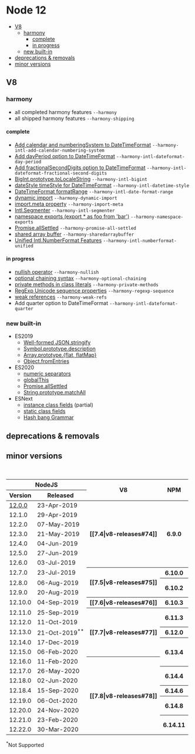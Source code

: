 # Node 12


* [V8](#v8)
  * [harmony](#harmony)
    * [complete](#complete)
    * [in progress](#in-progress)
  * [new built-in](#new-built-in)
* [deprecations & removals](#deprecations--removals)
* [minor versions](#minor-versions)

## V8

### harmony

- all completed harmony features `--harmony`
- all shipped harmony features `--harmony-shipping`


#### complete

- [Add calendar and numberingSystem to DateTimeFormat](https://github.com/tc39/intl-displaynames-v2) `--harmony-intl-add-calendar-numbering-system`
- [Add dayPeriod option to DateTimeFormat](https://github.com/tc39/proposal-intl-duration-format) `--harmony-intl-dateformat-day-period`
- [Add fractionalSecondDigits option to DateTimeFormat](https://github.com/tc39/proposal-intl-numberformat-v3) `--harmony-intl-dateformat-fractional-second-digits`
- [BigInt.prototype.toLocaleString](https://github.com/tc39/proposal-bigint) `--harmony-intl-bigint`
- [dateStyle timeStyle for DateTimeFormat](https://github.com/tc39/proposal-intl-datetime-style) `--harmony-intl-datetime-style`
- [DateTimeFormat formatRange](https://github.com/tc39/proposal-intl-DateTimeFormat-formatRange) `--harmony-intl-date-format-range`
- [dynamic import](https://github.com/tc39/proposal-dynamic-import) `--harmony-dynamic-import`
- [import.meta property](https://github.com/tc39/proposal-import-meta) `--harmony-import-meta`
- [Intl.Segmenter](https://github.com/tc39/proposal-intl-segmenter) `--harmony-intl-segmenter`
- [namespace exports (export * as foo from 'bar')](https://github.com/tc39/proposal-export-ns-from) `--harmony-namespace-exports`
- [Promise.allSettled](https://github.com/tc39/proposal-promise-allSettled) `--harmony-promise-all-settled`
- [shared array buffer](https://github.com/tc39/ecmascript_sharedmem) `--harmony-sharedarraybuffer`
- [Unified Intl.NumberFormat Features](https://github.com/tc39/proposal-unified-intl-numberformat) `--harmony-intl-numberformat-unified`


#### in progress

- [nullish operator](https://github.com/tc39/proposal-nullish-coalescing) `--harmony-nullish`
- [optional chaining syntax](https://github.com/tc39/proposal-optional-chaining) `--harmony-optional-chaining`
- [private methods in class literals](https://github.com/tc39/proposal-private-methods) `--harmony-private-methods`
- [RegExp Unicode sequence properties](https://github.com/tc39/proposal-regexp-unicode-sequence-properties) `--harmony-regexp-sequence`
- [weak references](https://github.com/tc39/proposal-weakrefs) `--harmony-weak-refs`
- Add quarter option to DateTimeFormat `--harmony-intl-dateformat-quarter`


### new built-in

- ES2019
  - [Well-formed JSON.stringify](https://github.com/tc39/proposal-well-formed-stringify)
  - [Symbol.prototype.description](https://github.com/tc39/Function-prototype-toString-revision)
  - [Array.prototype.{flat, flatMap}](https://tc39.github.io/proposal-flatMap/)
  - [Object.fromEntries](https://github.com/tc39/proposal-object-from-entries)
- ES2020
  - [numeric separators](https://github.com/tc39/proposal-numeric-separator)
  - [globalThis](https://github.com/tc39/proposal-global)
  - [Promise.allSettled](https://github.com/tc39/proposal-promise-allSettled)
  - [String.prototype.matchAll](https://github.com/tc39/String.prototype.matchAll)
- ESNext
  - [instance class fields](https://github.com/tc39/proposal-class-fields) (partial)
  - [static class fields](https://github.com/tc39/proposal-static-class-features)
  - [Hash bang Grammar](https://github.com/tc39/proposal-hashbang/)


## deprecations & removals

## minor versions

<br>

<table>
    <thead>
        <tr>
            <th colspan="2">NodeJS</th>
            <th rowspan="2">V8</th>
            <th rowspan="2">NPM</th>
        </tr>
        <tr>
            <th>Version</th>
            <th>Released</th>
        </tr>
    </thead>
    <tbody>
        <tr>
            <td><a href="#v12" >12.0.0</td>
            <td>23-Apr-2019</td>
            <th rowspan="7">[[7.4|v8-releases#74]]</th>
            <th rowspan="7">6.9.0</th>
        </tr>
        <tr>
            <td>12.1.0</td>
            <td>29-Apr-2019</td>
        </tr>
        <tr>
            <td>12.2.0</td>
            <td>07-May-2019</td>
        </tr>
        <tr>
            <td>12.3.0</td>
            <td>21-May-2019</td>
        </tr>
        <tr>
            <td>12.4.0</td>
            <td>04-Jun-2019</td>
        </tr>
        <tr>
            <td>12.5.0</td>
            <td>27-Jun-2019</td>
        </tr>
        <tr>
            <td>12.6.0</td>
            <td>03-Jul-2019</td>
        </tr>
        <tr>
            <td>12.7.0</td>
            <td>23-Jul-2019</td>
            <th rowspan="3">[[7.5|v8-releases#75]]</th>
            <th>6.10.0</th>
        </tr>
        <tr>
            <td>12.8.0</td>
            <td>06-Aug-2019</td>
            <th rowspan="2">6.10.2</th>
        </tr>
        <tr>
            <td>12.9.0</td>
            <td>20-Aug-2019</td>
        </tr>
        <tr>
            <td>12.10.0</td>
            <td>04-Sep-2019</td>
            <th>[[7.6|v8-releases#76]]</th>
            <th>6.10.3</th>
        </tr>
        <tr>
            <td>12.11.0</td>
            <td>25-Sep-2019</td>
            <th rowspan="5">[[7.7|v8-releases#77]]</th>
            <th rowspan="2">6.11.3</th>
        </tr>
        <tr>
            <td>12.12.0</td>
            <td>11-Oct-2019</td>
        </tr>
        <tr>
            <td>12.13.0</td>
            <td>21-Oct-2019<sup>**</sup></td>
            <th>6.12.0</th>
        </tr>
        <tr>
            <td>12.14.0</td>
            <td>17-Dec-2019</td>
            <th rowspan="3">6.13.4</th>
        </tr>
        <tr>
            <td>12.15.0</td>
            <td>06-Feb-2020</td>
        </tr>
        <tr>
            <td>12.16.0</td>
            <td>11-Feb-2020</td>
            <th rowspan="8">[[7.8|v8-releases#78]]</th>
        </tr>
        <tr>
            <td>12.17.0</td>
            <td>26-May-2020</td>
            <th rowspan="2">6.14.4</th>
        </tr>
        <tr>
            <td>12.18.0</td>
            <td>02-Jun-2020</td>
        </tr>
        <tr>
            <td>12.18.4</td>
            <td>15-Sep-2020</td>
            <th>6.14.6</th>
        </tr>
        <tr>
            <td>12.19.0</td>
            <td>06-Oct-2020</td>
            <th rowspan="2">6.14.8</th>
        </tr>
        <tr>
            <td>12.20.0</td>
            <td>24-Nov-2020</td>
        </tr>
        <tr>
            <td>12.21.0</td>
            <td>23-Feb-2020</td>
            <th rowspan="2">6.14.11</th>
        </tr>
        <tr>
            <td>12.22.0</td>
            <td>30-Mar-2020</td>
        </tr>
    </tbody>
</table>
<p><sup>*</sup>Not Supported</p>
